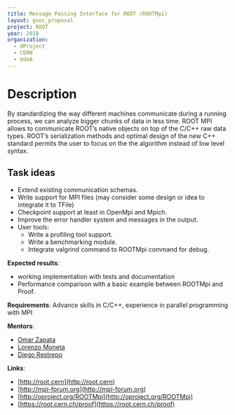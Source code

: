 ```yaml
---
title: Message Passing Interface for ROOT (ROOTMpi)
layout: gsoc_proposal
project: ROOT
year: 2018
organization:
  - OProject
  - CERN
  - UdeA
---
```


# Description

By standardizing the way different machines communicate during a running process, we can analyze bigger chunks of data in less time. ROOT MPI allows to communicate ROOT’s native objects on top of the C/C++ raw data types. ROOT’s serialization methods and optimal design of the new C++ standard permits the user to focus on the the algorithm instead of low level syntax.


## Task ideas
 * Extend existing communication schemas.
 * Write support for MPI files (may consider some design or idea to integrate it to TFile)
 * Checkpoint support at least in OpenMpi and Mpich.
 * Improve the error handler system and messages in the output.
 * User tools:
    * Write a profiling tool support.
    * Write a benchmarking module.
    * Integrate valgrind command to ROOTMpi command for debug.

**Expected results**: 
* working implementation with tests and documentation
* Performance comparison with a basic example between ROOTMpi and Proof. 

**Requirements**: Advance skills in C/C++, experience in parallel programming with MPI

**Mentors**: 
  * [Omar Zapata](mailto:sft-gsoc@cern.ch?subject=ROOTMpi)
  * [Lorenzo Moneta](mailto:sft-gsoc@cern.ch?subject=ROOTMpi) 
  * [Diego Restrepo](mailto:sft-gsoc@cern.ch?subject=ROOTMpi)

**Links**:

  * [http://root.cern](http://root.cern)
  * [http://mpi-forum.org](http://mpi-forum.org)
  * [http://oproject.org/ROOTMpi](http://oproject.org/ROOTMpi)
  * [https://root.cern.ch/proof](https://root.cern.ch/proof)

